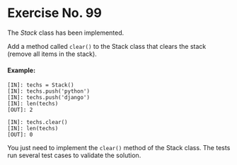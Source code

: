 # Exercise No. 99


The *Stack* class has been implemented.

Add a method called `clear()` to the Stack class that clears the stack (remove all items in the stack).


#### Example:


    [IN]: techs = Stack()
    [IN]: techs.push('python')
    [IN]: techs.push('django')
    [IN]: len(techs)
    [OUT]: 2
     
    [IN]: techs.clear()
    [IN]: len(techs)
    [OUT]: 0


You just need to implement the `clear()` method of the Stack class. The tests run several test cases to validate the solution.